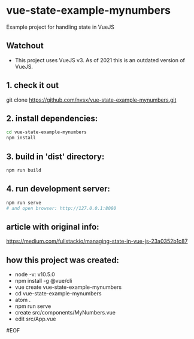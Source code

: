 # vue-state-example-mynumbers
Example project for handling state in VueJS

## Watchout
* This project uses VueJS v3. As of 2021 this is an outdated version of VueJS.

## 1. check it out
git clone https://github.com/nvsx/vue-state-example-mynumbers.git

## 2.  install dependencies:
```bash
cd vue-state-example-mynumbers
npm install
```

## 3. build in 'dist' directory:
```bash
npm run build
```

## 4. run development server:
```bash
npm run serve
# and open browser: http://127.0.0.1:8080
```

## article with original info:
<a href="https://medium.com/fullstackio/managing-state-in-vue-js-23a0352b1c87">https://medium.com/fullstackio/managing-state-in-vue-js-23a0352b1c87</a>

## how this project was created:
- node -v: v10.5.0
- npm install -g @vue/cli
- vue create vue-state-example-mynumbers
- cd vue-state-example-mynumbers
- atom .
- npm run serve
- create src/components/MyNumbers.vue
- edit src/App.vue

#EOF

